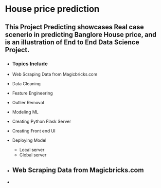 # House price prediction
 ## This Project Predicting showcases Real case scenerio in predicting Banglore House price, and is an illustration of End to End Data Science Project.
 - ### Topics Include
  - Web Scraping Data from Magicbricks.com
  - Data Cleaning
  - Feature Engineering
  - Outlier Removal
  - Modeling ML
  - Creating Python Flask Server
  - Creating Front end UI
  - Deploying Model
    - Local server
    - Global server



- ## Web Scraping Data from Magicbricks.com
 - 
